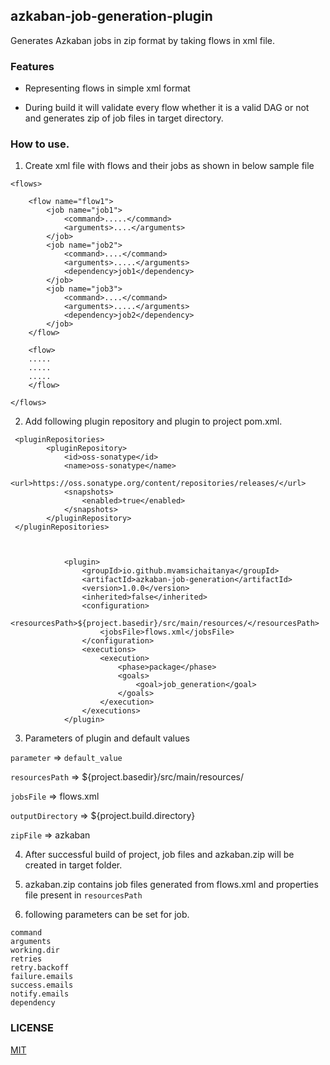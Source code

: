 ## azkaban-job-generation-plugin

Generates Azkaban jobs in zip format by taking flows in xml file.

### Features

* Representing flows in simple xml format

* During build it will validate every flow whether it is a valid DAG or not and generates zip of job files in target directory.

### How to use.

1. Create xml file with flows and their jobs as shown in below sample file

```
<flows>

    <flow name="flow1">
        <job name="job1">
            <command>.....</command>
            <arguments>....</arguments>
        </job>
        <job name="job2">
            <command>....</command>
            <arguments>.....</arguments>
            <dependency>job1</dependency>
        </job>
        <job name="job3">
            <command>....</command>
            <arguments>.....</arguments>
            <dependency>job2</dependency>
        </job>
    </flow>
    
    <flow>
    .....
    .....
    .....
    </flow>

</flows>
```

2. Add following plugin repository and plugin to project pom.xml.

```    
 <pluginRepositories>
        <pluginRepository>
            <id>oss-sonatype</id>
            <name>oss-sonatype</name>
            <url>https://oss.sonatype.org/content/repositories/releases/</url>
            <snapshots>
                <enabled>true</enabled>
            </snapshots>
        </pluginRepository>
 </pluginRepositories>
       
       
```

```      
            <plugin>
                <groupId>io.github.mvamsichaitanya</groupId>
                <artifactId>azkaban-job-generation</artifactId>
                <version>1.0.0</version>
                <inherited>false</inherited>
                <configuration>
                    <resourcesPath>${project.basedir}/src/main/resources/</resourcesPath>
                    <jobsFile>flows.xml</jobsFile>
                </configuration>
                <executions>
                    <execution>
                        <phase>package</phase>
                        <goals>
                            <goal>job_generation</goal>
                        </goals>
                    </execution>
                </executions>
            </plugin>
```

3. Parameters of plugin and default values

```parameter```       =>         ```default_value```

```resourcesPath```   =>         ${project.basedir}/src/main/resources/

```jobsFile```        =>         flows.xml

```outputDirectory``` =>         ${project.build.directory}

```zipFile```         =>          azkaban

4. After successful build of project, job files and azkaban.zip will be created in target folder.

5. azkaban.zip contains job files generated from flows.xml and properties file present in ```resourcesPath```

6. following parameters can be set for job.

  ```
  command
  arguments
  working.dir
  retries
  retry.backoff
  failure.emails
  success.emails
  notify.emails
  dependency

```
### LICENSE

[MIT](https://github.com/mvamsichaitanya/azkaban-job-generator-plugin/blob/master/LICENSE.txt)